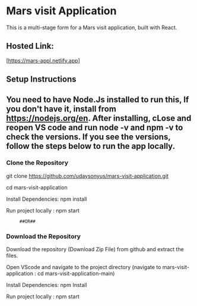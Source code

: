 # Mars visit Application

This is a multi-stage form for a Mars visit application, built with React.

## Hosted Link:
[https://mars-appl.netlify.app]

## Setup Instructions

## You need to have Node.Js installed to run this, If you don't have it, install from https://nodejs.org/en. After installing, cLose and reopen VS code and run node -v and npm -v to check the versions. If you see the versions, follow the steps below to run the app locally.

### Clone the Repository
git clone https://github.com/udaysonyus/mars-visit-application.git

cd mars-visit-application

Install Dependencies: npm install

Run project locally : npm start

         ##OR##

### Download the Repository

Download the repository (Download Zip File) from github and extract the files.

Open VScode and navigate to the project directory (navigate to mars-visit-application : cd mars-visit-application-main)

Install Dependencies: npm Install

Run project locally : npm start
